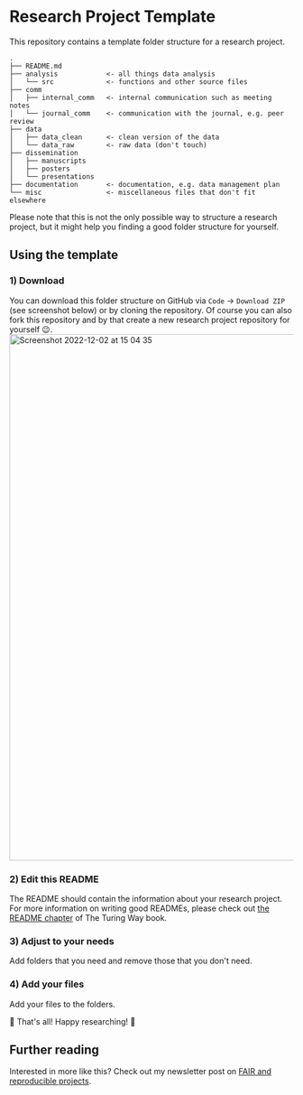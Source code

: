 # Research Project Template

This repository contains a template folder structure for a research project.

```
.
├── README.md
├── analysis            <- all things data analysis
│   └── src             <- functions and other source files
├── comm
│   ├── internal_comm   <- internal communication such as meeting notes
│   └── journal_comm    <- communication with the journal, e.g. peer review
├── data
│   ├── data_clean      <- clean version of the data
│   └── data_raw        <- raw data (don't touch)
├── dissemination
│   ├── manuscripts
│   ├── posters
│   └── presentations
├── documentation       <- documentation, e.g. data management plan
└── misc                <- miscellaneous files that don't fit elsewhere
```

Please note that this is not the only possible way to structure a research project, but it might help you finding a good folder structure for yourself.

## Using the template

### 1) Download

You can download this folder structure on GitHub via `Code` -> `Download ZIP` (see screenshot below) or by cloning the repository. Of course you can also fork this repository and by that create a new research project repository for yourself :wink:.
<img width="933" alt="Screenshot 2022-12-02 at 15 04 35" src="https://user-images.githubusercontent.com/14146757/205311114-badd0aca-b862-46f0-af34-52a389a89fd9.png">

### 2) Edit this README

The README should contain the information about your research project. For more information on writing good READMEs, please check out [the README chapter](https://the-turing-way.netlify.app/project-design/project-repo/project-repo-readme.html?highlight=readme) of The Turing Way book.

### 3) Adjust to your needs

Add folders that you need and remove those that you don't need.

### 4) Add your files

Add your files to the folders. 


:tada: That's all! Happy researching! :tada:

## Further reading
Interested in more like this? Check out my newsletter post on [FAIR and reproducible projects](https://heidiseibold.ck.page/posts/setting-up-a-fair-and-reproducible-project).
